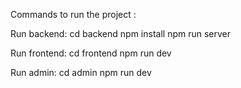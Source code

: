 Commands to run the project :

Run backend:
cd backend
npm install
npm run server

Run frontend:
cd frontend
npm run dev

Run admin:
cd admin
npm run dev
